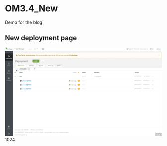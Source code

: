 # OM3.4_New
Demo for the blog

## New deployment page

<img src="https://github.com/Pash10g/OM3.4_New/blob/master/Deployment-Walkthrough.gif" width="800" />1024
